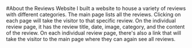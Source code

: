 #About the Reviews Website
I built a website to house a variety of reviews with different categories. The main page lists all the reviews. Clicking on each page will take the visitor to that specific review. On the individual review page, it has the review title, date, image, category, and the content of the review. On each individual review page, there's also a link that will take the visitor to the main page where they can again see all reviews.
